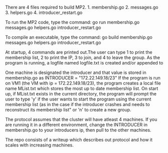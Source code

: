 There are 4 files required to build MP2.
    1. membership.go
    2. messages.go
    3. helpers.go
    4. introducer_restart.go

To run the MP2 code, type the command:
    go run membership.go messages.go helpers.go introducer_restart.go

To compile an executable, type the command:
    go build membership.go messages.go helpers.go introducer_restart.go

At startup, 4 commands are printed out.The user can type 1 to print the membership list, 2 to print the IP, 3 to join,
and 4 to leave the group. As the program is running, a logfile named logfile.txt is created and/or appended to

One machine is designated the introducer and that value is stored in membership.go as INTRODUCER = "172.22.149.18/23"
If the program is run on VM1 (the VM with ip = 172.22.149.18/23), the program creates a local file name MList.txt which stores
the most up to date membership list. On start up, if MList.txt exists in the current directory, the program will prompt the user
to type 'y' if the user wants to start the program using the current membership list (as in the case if the introducer crashes and
needs to reconstruct its membership list" or 'n' to create a new group.


The protocol assumes that the cluster will have atleast 4 machines. If you are running it in a different environment, change the INTRODUCER in membership.go to your introducers ip, then pull to the other machines. 

The repo consists of a writeup which describes out protocol and how it scales with increasing machines.